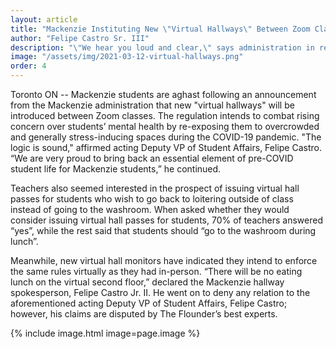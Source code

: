 ```yaml
---
layout: article
title: "Mackenzie Instituting New \"Virtual Hallways\" Between Zoom Classes"
author: "Felipe Castro Sr. III"
description: "\"We hear you loud and clear,\" says administration in response to student body's declining mental health"
image: "/assets/img/2021-03-12-virtual-hallways.png"
order: 4
---
```


Toronto ON -- Mackenzie students are aghast following an announcement from the Mackenzie administration that new "virtual hallways" will be introduced between Zoom classes. The regulation intends to combat rising concern over students’ mental health by re-exposing them to overcrowded and generally stress-inducing spaces during the COVID-19 pandemic. "The logic is sound," affirmed acting Deputy VP of Student Affairs, Felipe Castro. “We are very proud to bring back an essential element of pre-COVID student life for Mackenzie students,” he continued.

Teachers also seemed interested in the prospect of issuing virtual hall passes for students who wish to go back to loitering outside of class instead of going to the washroom. When asked whether they would consider issuing virtual hall passes for students, 70% of teachers answered “yes”, while the rest said that students should “go to the washroom during lunch”.

Meanwhile, new virtual hall monitors have indicated they intend to enforce the same rules virtually as they had in-person. “There will be no eating lunch on the virtual second floor,” declared the Mackenzie hallway spokesperson, Felipe Castro Jr. II. He went on to deny any relation to the aforementioned acting Deputy VP of Student Affairs, Felipe Castro; however, his claims are disputed by The Flounder’s best experts.

{% include image.html image=page.image %}

